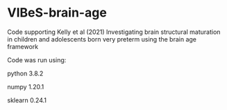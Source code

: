 # VIBeS-brain-age
Code supporting Kelly et al (2021) Investigating brain structural maturation in children and adolescents born very preterm using the brain age framework 

Code was run using:

python 3.8.2

numpy 1.20.1

sklearn 0.24.1
